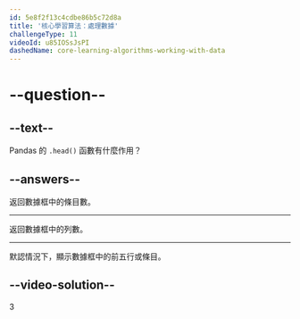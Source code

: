 ```yaml
---
id: 5e8f2f13c4cdbe86b5c72d8a
title: '核心學習算法：處理數據'
challengeType: 11
videoId: u85IOSsJsPI
dashedName: core-learning-algorithms-working-with-data
---
```


# --question--

## --text--

Pandas 的 `.head()` 函數有什麼作用？

## --answers--

返回數據框中的條目數。

---

返回數據框中的列數。

---

默認情況下，顯示數據框中的前五行或條目。

## --video-solution--

3

